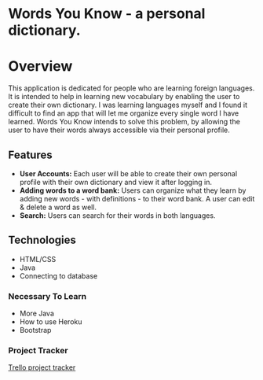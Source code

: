# Words You Know - a personal dictionary. 
# Overview
This application is dedicated for people who are learning foreign languages. It is intended to help in learning new vocabulary by enabling the user to create their own dictionary. I was learning languages myself and I found it difficult to find an app that will let me organize every single word I have learned. Words You Know intends to solve this problem, by allowing the user to have their words always accessible via their personal profile. 

## Features
* **User Accounts:** Each user will be able to create their own personal profile with their own dictionary and view it after logging in.
* **Adding words to a word bank:** Users can organize what they learn by adding new words - with definitions - to their word bank. A user can edit & delete a word as well.  
* **Search:** Users can search for their words in both languages. 

## Technologies
* HTML/CSS
* Java
* Connecting to database
### Necessary To Learn
* More Java
* How to use Heroku
* Bootstrap
### Project Tracker
[Trello project tracker](https://trello.com/b/2lPfSoPK/project)
